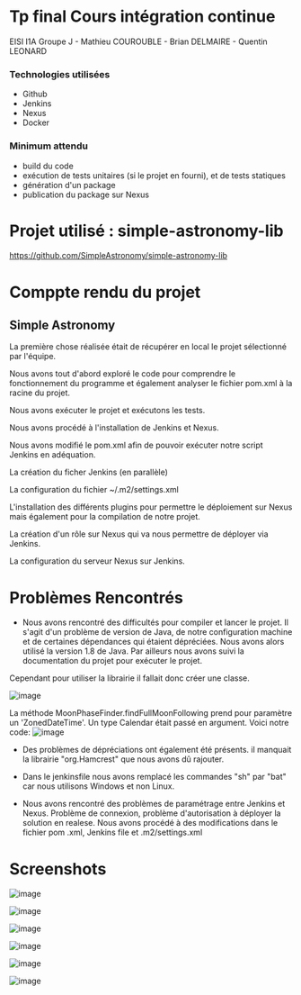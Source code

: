 # Tp final Cours intégration continue
EISI I1A Groupe J - Mathieu COUROUBLE - Brian DELMAIRE - Quentin LEONARD

### Technologies utilisées
* Github
* Jenkins
* Nexus
* Docker

### Minimum attendu
* build du code
* exécution de tests unitaires (si le projet en fourni), et de tests statiques
* génération d'un package
* publication du package sur Nexus


# Projet utilisé : simple-astronomy-lib
https://github.com/SimpleAstronomy/simple-astronomy-lib


# Comppte rendu du projet

## Simple Astronomy

La première chose réalisée était de récupérer en local le projet sélectionné par l'équipe.

Nous avons tout d'abord exploré le code pour comprendre le fonctionnement du programme et également analyser le fichier pom.xml à la racine du projet.

Nous avons exécuter le projet et exécutons les tests.

Nous avons procédé à l'installation de Jenkins et Nexus.

Nous avons modifié le pom.xml afin de pouvoir exécuter notre script Jenkins en adéquation.

La création du ficher Jenkins (en parallèle)

La configuration du fichier ~/.m2/settings.xml

L'installation des différents plugins pour permettre le déploiement sur Nexus mais également pour la compilation de notre projet.

La création d'un rôle sur Nexus qui va nous permettre de déployer via Jenkins.

La configuration du serveur Nexus sur Jenkins.


#  Problèmes Rencontrés 
- Nous avons rencontré des difficultés pour compiler et lancer le projet. Il s'agit d'un problème de version de Java, de notre configuration machine et de certaines dépendances qui étaient dépréciées. Nous avons alors utilisé la version 1.8 de Java. Par ailleurs nous avons suivi la documentation du projet pour exécuter le projet. 

Cependant pour utiliser la librairie il fallait donc créer une classe.

![image](https://user-images.githubusercontent.com/57291078/151716178-5861d401-bb40-481c-9f79-450453c7b3f1.png)

La méthode MoonPhaseFinder.findFullMoonFollowing prend pour paramètre un 'ZonedDateTime'. Un type Calendar était passé en argument.
Voici notre code:
![image](https://user-images.githubusercontent.com/57291078/151716265-708bdddb-ccaa-4ce1-a9c2-49b7c834af67.png)


- Des problèmes de dépréciations ont également été présents. il manquait la librairie "org.Hamcrest" que nous avons dû rajouter.
- Dans le jenkinsfile nous avons remplacé les commandes "sh" par "bat" car nous utilisons Windows et non Linux.

- Nous avons rencontré des problèmes de paramétrage entre Jenkins et Nexus. Problème de connexion, problème d'autorisation à déployer la solution en realese.
Nous avons procédé à des modifications dans le fichier pom .xml, Jenkins file et .m2/settings.xml

# Screenshots

![image](https://user-images.githubusercontent.com/57291078/151717043-651400e5-a9c5-4c73-884c-51c4140ae2e4.png)

![image](https://user-images.githubusercontent.com/57291078/151717053-d06b72d5-5668-4c45-9125-4440bd850829.png)

![image](https://user-images.githubusercontent.com/57291078/151717100-058606d2-de19-485d-a7b0-ae0de86d12ff.png)

![image](https://user-images.githubusercontent.com/57291078/151717062-caec4437-62da-4e26-b0bb-583a8a9cb80e.png)

![image](https://user-images.githubusercontent.com/57291078/151717067-4a54f39c-1a9f-4964-8066-83fa35bf75fb.png)

![image](https://user-images.githubusercontent.com/57291078/151717077-5a7476e3-c4cb-426c-9ad6-d8b480b930b1.png)
